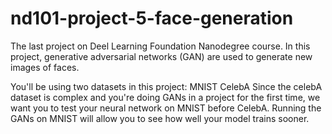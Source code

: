# nd101-project-5-face-generation
The last project on Deel Learning Foundation Nanodegree course. In this project, generative adversarial networks (GAN) are used to generate new images of faces.

You'll be using two datasets in this project:
MNIST
CelebA
Since the celebA dataset is complex and you're doing GANs in a project for the first time, we want you to test your neural network on MNIST before CelebA. Running the GANs on MNIST will allow you to see how well your model trains sooner.
